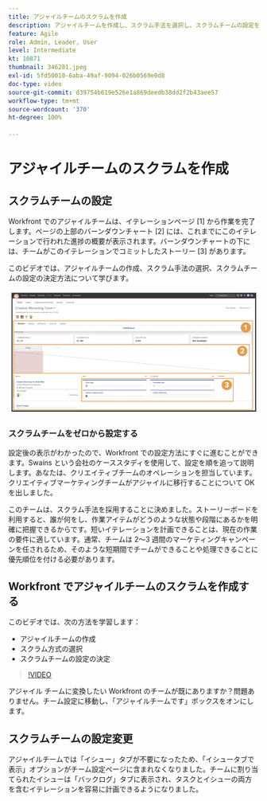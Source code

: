```yaml
---
title: アジャイルチームのスクラムを作成
description: アジャイルチームを作成し、スクラム手法を選択し、スクラムチームの設定を決定する方法を説明します。
feature: Agile
role: Admin, Leader, User
level: Intermediate
kt: 10871
thumbnail: 346281.jpeg
exl-id: 5fd50010-6aba-49af-9094-026b0569e0d8
doc-type: video
source-git-commit: d39754b619e526e1a869deedb38dd2f2b43aee57
workflow-type: tm+mt
source-wordcount: '370'
ht-degree: 100%

---
```


# アジャイルチームのスクラムを作成

## スクラムチームの設定

Workfront でのアジャイルチームは、イテレーションページ [1] から作業を完了します。ページの上部のバーンダウンチャート [2] には、これまでにこのイテレーションで行われた進捗の概要が表示されます。バーンダウンチャートの下には、チームがこのイテレーションでコミットしたストーリー [3] があります。

このビデオでは、アジャイルチームの作成、スクラム手法の選択、スクラムチームの設定の決定方法について学びます。

![チームページ](assets/scrum-agile-team-page.png)

### スクラムチームをゼロから設定する

設定後の表示がわかったので、Workfront での設定方法にすぐに進むことができます。Swains という会社のケーススタディを使用して、設定を順を追って説明します。あなたは、クリエイティブチームのオペレーションを担当しています。クリエイティブマーケティングチームがアジャイルに移行することについて OK を出しました。


このチームは、スクラム手法を採用することに決めました。ストーリーボードを利用すると、誰が何をし、作業アイテムがどうのような状態や段階にあるかを明確に把握できるからです。短いイテレーションを計画できることは、現在の作業の要件に適しています。通常、チームは 2～3 週間のマーケティングキャンペーンを任されるため、そのような短期間でチームができることや処理できることに優先順位を付ける必要があります。

## Workfront でアジャイルチームのスクラムを作成する

このビデオでは、次の方法を学習します：

- アジャイルチームの作成
- スクラム方式の選択
- スクラムチームの設定の決定

>[!VIDEO](https://video.tv.adobe.com/v/346281/?quality=12&learn=on)

アジャイル チームに変換したい Workfront のチームが既にありますか？問題ありません。チーム設定に移動し、「アジャイルチームです」ボックスをオンにします。



## スクラムチームの設定変更

アジャイルチームでは「イシュー」タブが不要になったため、「イシュータブで表示」オプションがチーム設定ページに含まれなくなりました。チームに割り当てられたイシューは「バックログ」タブに表示され、タスクとイシューの両方を含むイテレーションを容易に計画できるようになりました。
